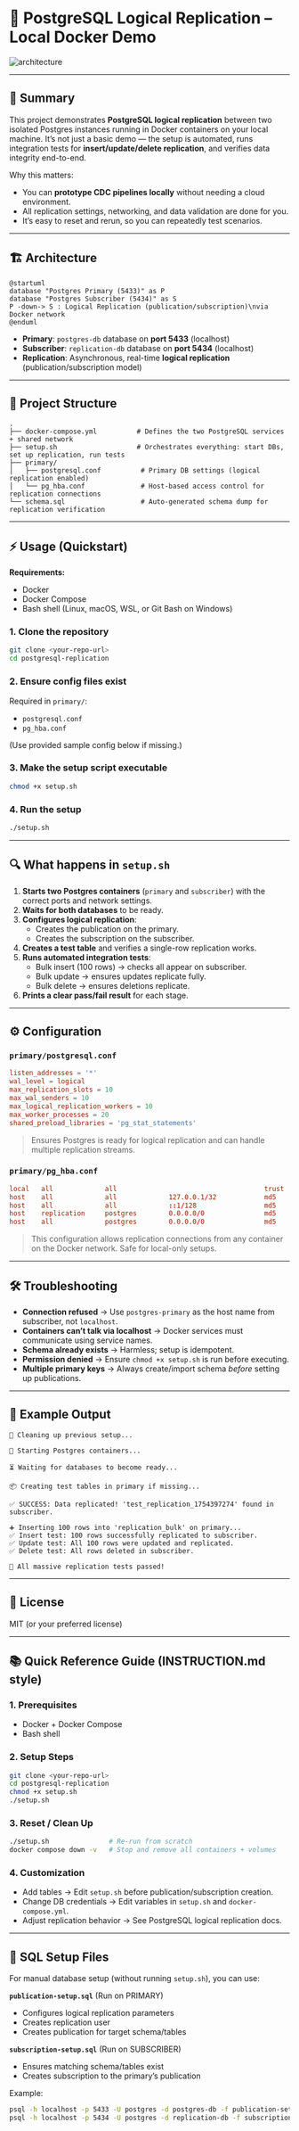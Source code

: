 # 🐘 PostgreSQL Logical Replication – Local Docker Demo

![architecture](https://www.plantuml.com/plantuml/svg/ROunJiGm44NxESLeAoZs0YdGYco110LeJp0amoQoFROyDXAS7iVsHa9G_ddFt_-aYMBApWA8dnaFhrxJDVBbxUM0f1XQr4xF_CxVQtPuzqmVXd3q8Zob--hE7NQt6O_H6uwLc-tGuMZNoJpvh8oNLSo_VTEY1VrvqDWMboq2t3RYyVYmZnXmef1ov593ScK5kA7grJ43XgmBZkSH-PCb5QdUgz6-BprUD3l-PJNMj7t9W1I2_SAP4W6SMERix0y0)

---

## 📌 Summary

This project demonstrates **PostgreSQL logical replication** between two isolated Postgres instances running in Docker containers on your local machine. It’s not just a basic demo — the setup is automated, runs integration tests for **insert/update/delete replication**, and verifies data integrity end-to-end.

Why this matters:
- You can **prototype CDC pipelines locally** without needing a cloud environment.
- All replication settings, networking, and data validation are done for you.
- It’s easy to reset and rerun, so you can repeatedly test scenarios.

---

## 🏗 Architecture

```plantuml
@startuml
database "Postgres Primary (5433)" as P
database "Postgres Subscriber (5434)" as S
P -down-> S : Logical Replication (publication/subscription)\nvia Docker network
@enduml
```

- **Primary**: `postgres-db` database on **port 5433** (localhost)
- **Subscriber**: `replication-db` database on **port 5434** (localhost)
- **Replication**: Asynchronous, real-time **logical replication** (publication/subscription model)

---

## 📂 Project Structure

```
.
├── docker-compose.yml          # Defines the two PostgreSQL services + shared network
├── setup.sh                    # Orchestrates everything: start DBs, set up replication, run tests
├── primary/
│   ├── postgresql.conf          # Primary DB settings (logical replication enabled)
│   └── pg_hba.conf              # Host-based access control for replication connections
└── schema.sql                   # Auto-generated schema dump for replication verification
```

---

## ⚡ Usage (Quickstart)

**Requirements:**
- Docker
- Docker Compose
- Bash shell (Linux, macOS, WSL, or Git Bash on Windows)

### 1. Clone the repository
```bash
git clone <your-repo-url>
cd postgresql-replication
```

### 2. Ensure config files exist
Required in `primary/`:
- `postgresql.conf`
- `pg_hba.conf`

(Use provided sample config below if missing.)

### 3. Make the setup script executable
```bash
chmod +x setup.sh
```

### 4. Run the setup
```bash
./setup.sh
```

---

## 🔍 What happens in `setup.sh`

1. **Starts two Postgres containers** (`primary` and `subscriber`) with the correct ports and network settings.
2. **Waits for both databases** to be ready.
3. **Configures logical replication**:
   - Creates the publication on the primary.
   - Creates the subscription on the subscriber.
4. **Creates a test table** and verifies a single-row replication works.
5. **Runs automated integration tests**:
   - Bulk insert (100 rows) → checks all appear on subscriber.
   - Bulk update → ensures updates replicate fully.
   - Bulk delete → ensures deletions replicate.
6. **Prints a clear pass/fail result** for each stage.

---

## ⚙ Configuration

### `primary/postgresql.conf`
```conf
listen_addresses = '*'
wal_level = logical
max_replication_slots = 10
max_wal_senders = 10
max_logical_replication_workers = 10
max_worker_processes = 20
shared_preload_libraries = 'pg_stat_statements'
```
> Ensures Postgres is ready for logical replication and can handle multiple replication streams.

### `primary/pg_hba.conf`
```conf
local   all             all                                     trust
host    all             all             127.0.0.1/32            md5
host    all             all             ::1/128                 md5
host    replication     postgres        0.0.0.0/0               md5
host    all             postgres        0.0.0.0/0               md5
```
> This configuration allows replication connections from any container on the Docker network. Safe for local-only setups.

---

## 🛠 Troubleshooting

- **Connection refused** → Use `postgres-primary` as the host name from subscriber, not `localhost`.
- **Containers can’t talk via localhost** → Docker services must communicate using service names.
- **Schema already exists** → Harmless; setup is idempotent.
- **Permission denied** → Ensure `chmod +x setup.sh` is run before executing.
- **Multiple primary keys** → Always create/import schema *before* setting up publications.

---

## 📝 Example Output
```
🧹 Cleaning up previous setup...

🚀 Starting Postgres containers...

⏳ Waiting for databases to become ready...

📦 Creating test tables in primary if missing...

✅ SUCCESS: Data replicated! 'test_replication_1754397274' found in subscriber.

➕ Inserting 100 rows into 'replication_bulk' on primary...
✅ Insert test: 100 rows successfully replicated to subscriber.
✅ Update test: All 100 rows were updated and replicated.
✅ Delete test: All rows deleted in subscriber.

🎉 All massive replication tests passed!
```

---

## 📜 License
MIT (or your preferred license)

---

## 📚 Quick Reference Guide (INSTRUCTION.md style)

### 1. Prerequisites
- Docker + Docker Compose
- Bash shell

### 2. Setup Steps
```bash
git clone <your-repo-url>
cd postgresql-replication
chmod +x setup.sh
./setup.sh
```

### 3. Reset / Clean Up
```bash
./setup.sh               # Re-run from scratch
docker compose down -v   # Stop and remove all containers + volumes
```

### 4. Customization
- Add tables → Edit `setup.sh` before publication/subscription creation.
- Change DB credentials → Edit variables in `setup.sh` and `docker-compose.yml`.
- Adjust replication behavior → See PostgreSQL logical replication docs.

---

## 📂 SQL Setup Files

For manual database setup (without running `setup.sh`), you can use:

**`publication-setup.sql`** (Run on PRIMARY)
- Configures logical replication parameters
- Creates replication user
- Creates publication for target schema/tables

**`subscription-setup.sql`** (Run on SUBSCRIBER)
- Ensures matching schema/tables exist
- Creates subscription to the primary’s publication

Example:
```bash
psql -h localhost -p 5433 -U postgres -d postgres-db -f publication-setup.sql
psql -h localhost -p 5434 -U postgres -d replication-db -f subscription-setup.sql
```